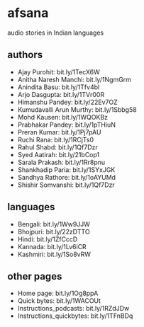 # afsana
audio stories in Indian languages

## authors
-  Ajay Purohit: bit.ly/1TecX6W
-  Anitha Naresh Manchi: bit.ly/1NgmGrm
-  Anindita Basu: bit.ly/1Tfv4bl
-  Arjo Dasgupta: bit.ly/1TVr00R
-  Himanshu Pandey: bit.ly/22Ev7OZ
-  Kumudavalli Arun Murthy: bit.ly/1Sbbg58
-  Mohd Kausen: bit.ly/1WQOKBz
-  Prabhakar Pandey: bit.ly/1pTHiuN
-  Preran Kumar: bit.ly/1Pj7pAU
-  Ruchi Rana: bit.ly/1RCjTs0
-  Rahul Shabd: bit.ly/1Qf7Dzr
-  Syed Aatirah: bit.ly/21bCop1
-  Sarala Prakash: bit.ly/1Rr8pnu
-  Shankhadip Paria: bit.ly/1SYxJGK
-  Sandhya Rathore: bit.ly/1oAYUMd
-  Shishir Somvanshi: bit.ly/1Qf7Dzr

## languages
-  Bengali: bit.ly/1Ww9JJW
-  Bhojpuri: bit.ly/22zDTTO
-  Hindi: bit.ly/1ZfCccD
-  Kannada: bit.ly/1Lv6iCR
-  Kashmiri: bit.ly/1So8vRW

## other pages
-  Home page: bit.ly/1Og8ppA
-  Quick bytes: bit.ly/1WACOUt
-  Instructions_podcasts: bit.ly/1RZdJDw
-  Instructions_quickbytes: bit.ly/1TFnBDq

